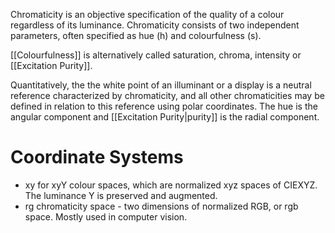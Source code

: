 Chromaticity is an objective specification of the quality of a colour regardless of its luminance. Chromaticity consists of two independent parameters, often specified as hue (h) and colourfulness (s).

[[Colourfulness]] is alternatively called saturation, chroma, intensity or [[Excitation Purity]].

Quantitatively, the the white point of an illuminant or a display is a neutral reference characterized by chromaticity, and all other chromaticities may be defined in relation to this reference using polar coordinates. The hue is the angular component and [[Excitation Purity|purity]] is the radial component.

# Coordinate Systems
- xy for xyY colour spaces, which are normalized xyz spaces of CIEXYZ. The luminance Y is preserved and augmented.
- rg chromaticity space - two dimensions of normalized RGB, or rgb space. Mostly used in computer vision.